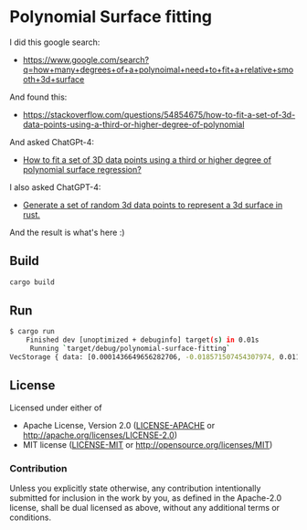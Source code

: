 # Polynomial Surface fitting

I did this google search:
  * https://www.google.com/search?q=how+many+degrees+of+a+polynoimal+need+to+fit+a+relative+smooth+3d+surface

And found this:
  * https://stackoverflow.com/questions/54854675/how-to-fit-a-set-of-3d-data-points-using-a-third-or-higher-degree-of-polynomial

And asked ChatGPt-4:
  * [How to fit a set of 3D data points using a third or higher degree of polynomial surface regression?](https://chat.openai.com/share/5442e056-1fc6-439e-999c-ae3afe5de8a1)

I also asked ChatGPT-4:
  * [Generate a set of random 3d data points to represent a 3d surface in rust.](https://chat.openai.com/share/fc128866-2127-4de3-9c39-8783caf3a6b8)

And the result is what's here :)

## Build

```bash
cargo build
```

## Run

```bash
$ cargo run
    Finished dev [unoptimized + debuginfo] target(s) in 0.01s
     Running `target/debug/polynomial-surface-fitting`
VecStorage { data: [0.0001436649656282706, -0.018571507454307974, 0.01156923062935847, -0.0019180398436506353, 0.2266817668137218, 1.9850407470434854, -0.6863367321830653, -29.095735742737773, -46.18946398851716, 886.7108683582592], nrows: Dyn(10), ncols: Const }
```

## License

Licensed under either of

- Apache License, Version 2.0 ([LICENSE-APACHE](LICENSE-APACHE) or http://apache.org/licenses/LICENSE-2.0)
- MIT license ([LICENSE-MIT](LICENSE-MIT) or http://opensource.org/licenses/MIT)

### Contribution

Unless you explicitly state otherwise, any contribution intentionally submitted
for inclusion in the work by you, as defined in the Apache-2.0 license, shall
be dual licensed as above, without any additional terms or conditions.
